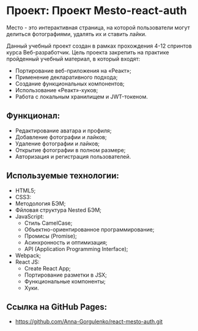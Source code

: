 # Проект: Проект Mesto-react-auth
Место - это интерактивная страница, на которой пользователи могут делиться фотографиями, удалять их и ставить лайки.

Данный учебный проект создан в рамках прохождения 4-12 спринтов курса Веб-разработчик. Цель проекта закрепить на практике пройденный учебный материал, в который входят:

- Портирование веб-приложения на «Реакт»;
- Применение декларативного подхода;
- Создание функциональных компонентов;
- Использование «Реакт»-хуков;
- Работа c локальным хранилищем и JWT-токеном.
## Функционал:
- Редактирование аватара и профиля;
- Добавление фотографии и лайков;
- Удаление фотографии и лайков;
- Открытие фотографии в полном размере;
- Авторизация и регистрация пользователей.
## Используемые технологии:
- HTML5;
- CSS3:
- Методология БЭМ;
- Фйловая структура Nested БЭМ;
- JavaScript:
   - Стиль CamelCase;
   - Объектно-ориентированное программирование;
   - Промисы (Promise);
   - Асинхронность и оптимизация;
   - API (Application Programming Interface);
- Webpack;
- React JS:
   - Create React App;
   - Портирование разметки в JSX;
   - Функциональные компоненты;
   - Хуки.
## Ссылка на GitHub Pages:
- https://github.com/Anna-Gorgulenko/react-mesto-auth.git